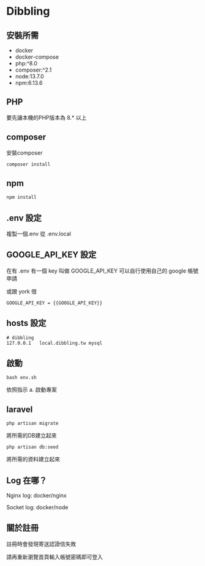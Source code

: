 # Dibbling

## 安裝所需
- docker
- docker-compose
- php:^8.0
- composer:^2.1
- node:13.7.0
- npm:6.13.6

## PHP
要先讓本機的PHP版本為 8.* 以上

## composer

安裝composer

```bash
composer install
```

## npm

```bash
npm install
```

## .env 設定

複製一個.env 從 .env.local

## GOOGLE_API_KEY 設定

在有 .env 有一個 key 叫做 GOOGLE_API_KEY 可以自行使用自己的 google 帳號申請

或跟 york 借

```
GOOGLE_API_KEY = {{GOOGLE_API_KEY}}
```

## hosts 設定

```
# dibbling
127.0.0.1   local.dibbling.tw mysql
```

## 啟動

```
bash env.sh
```
依照指示 a. 啟動專案

## laravel

```
php artisan migrate
```
將所需的DB建立起來

```
php artisan db:seed
```
將所需的資料建立起來

## Log 在哪？

Nginx log: docker/nginx

Socket log: docker/node

## 關於註冊

註冊時會發現寄送認證信失敗

請再重新瀏覽首頁輸入帳號密碼即可登入
